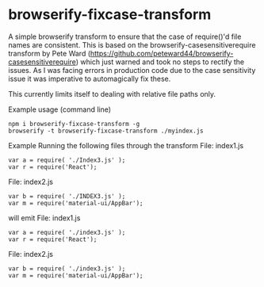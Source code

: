 # browserify-fixcase-transform
A simple browserify transform to ensure that the case of require()'d file names are consistent. This is based on the browserify-casesensitiverequire transform by Pete Ward (https://github.com/peteward44/browserify-casesensitiverequire) which just warned and took no steps to rectify the issues. As I was facing errors in production code due to the case sensitivity issue it was imperative to automagically fix these.

This currently limits itself to dealing with relative file paths only.

Example usage (command line)
```
npm i browserify-fixcase-transform -g
browserify -t browserify-fixcase-transform ./myindex.js
```
Example
Running the following files through the transform
File: index1.js
```
var a = require( './Index3.js' );
var r = require('React');
```

File: index2.js
```
var b = require( './INDEX3.js' );
var m = require('material-ui/AppBar');
```

will emit
File: index1.js
```
var a = require( './index3.js' );
var r = require('React');
```

File: index2.js
```
var b = require( './index3.js' );
var m = require('material-ui/AppBar');
```